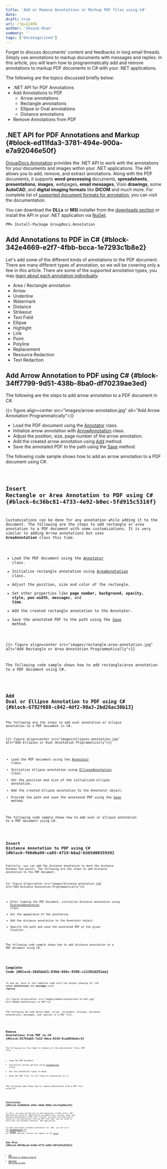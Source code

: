 ```yaml
---
title: 'Add or Remove Annotations or Markup PDF files using C#'
date: 
draft: true
url: /?p=22494
author: 'Shoaib Khan'
summary: ''
tags: ['Uncategorized']
---
```


Forget to discuss documents' content and feedbacks in long email threads. Simply use annotations to markup documents with messages and replies. In this article, you will learn how to programmatically add and remove annotations to markup PDF documents in C# with your .NET applications.

The following are the topics discussed briefly below:

*   .NET API for PDF Annotations
*   Add Annotations to PDF
    *   Arrow annotations
    *   Rectangle annotations
    *   Ellipse or Oval annotations
    *   Distance annotations
*   Remove Annotations from PDF

## .NET API for PDF Annotations and Markup {#block-ed11fda3-3781-494e-900a-e7a92046e50f}

[GroupDocs.Annotation](https://products.groupdocs.com/annotation/) provides the .NET API to work with the annotations for your documents and images within your .NET applications. The API allows you to add, remove, and extract annotations. Along with the PDF documents, it supports **word-processing** documents, **spreadsheets**, **presentations**, **images**, webpages, **email messages**, Visio **drawings**, some **AutoCAD**, and **digital imaging formats** like **DICOM** and much more. For complete list of [supported document formats for annotation](https://docs.groupdocs.com/annotation/net/supported-document-formats/), you can visit the documentation.

You can download the **DLLs** or **MSI** installer from the [downloads section](https://downloads.groupdocs.com/annotation) or install the API in your .NET application via [NuGet](https://www.nuget.org/packages/groupdocs.annotation).

```
PM> Install-Package GroupDocs.Annotation
```

## Add Annotations to PDF in C# {#block-342e4669-e2f7-4fbb-bcca-1e7293c1b8e2}

Let's add some of the different kinds of annotations to the PDF document. There are many different types of annotation, so we will be covering only a few in this article. There are some of the supported annotation types, you may [learn about each annotation individually](https://docs.groupdocs.com/annotation/net/add-annotation-to-the-document/).

*   Area / Rectangle annotation
*   Arrow
*   Underline
*   Watermark
*   Distance
*   Strikeout
*   Text Field
*   Ellipse
*   Highlight
*   Link
*   Point
*   Polyline
*   Replacement
*   Resource Redaction
*   Text Redaction

## Add Arrow Annotation to PDF using C# {#block-34ff7799-9d51-438b-8ba0-df70239ae3ed}

The following are the steps to add arrow annotation to a PDF document in C#.



{{< figure align=center src="images/arrow-annotation.jpg" alt="Add Arrow Annotation Programmatically">}}


*   Load the PDF document using the [Annotator](https://apireference.groupdocs.com/annotation/net/groupdocs.annotation/annotator) class.
*   Initialize arrow annotation with [ArrowAnnotation](https://apireference.groupdocs.com/annotation/net/groupdocs.annotation.models.annotationmodels/arrowannotation) class.
*   Adjust the position, size, page number of the arrow annotation.
*   Add the created arrow annotation using [Add](https://apireference.groupdocs.com/annotation/net/groupdocs.annotation/annotator/methods/add/index) method.
*   Save the annotated PDF to the path using the [Save](https://apireference.groupdocs.com/annotation/net/groupdocs.annotation/annotator/methods/save/index) method.

The following code sample shows how to add an arrow annotation to a PDF document using C#.

<code>

## Insert Rectangle or Area Annotation to PDF using C# {#block-6c36bc81-4733-4e92-b0ec-5fd915c5316f}

Customizations can be done for any annotation while adding it to the document. The following are the steps to add rectangle or area annotation to a PDF document with some customizations. It is very similar to adding Arrow annotations but uses **AreaAnnotation** class this time.

*   Load the PDF document using the [Annotator](https://apireference.groupdocs.com/annotation/net/groupdocs.annotation/annotator) class.
*   Initialize rectangle annotation using [AreaAnnotation](https://apireference.groupdocs.com/annotation/net/groupdocs.annotation.models.annotationmodels/areaannotation) class.
*   Adjust the position, size and color of the rectangle.
*   Set other properties like **page number, background, opacity, style, pen width**, **messages**, and **time**.
*   Add the created rectangle annotation to the Annotator.
*   Save the annotated PDF to the path using the [Save](https://apireference.groupdocs.com/annotation/net/groupdocs.annotation/annotator/methods/save/index) method.



{{< figure align=center src="images/rectangle-area-annotation.jpg" alt="Add Rectangle or Area Annotation Programmatically">}}


The following code sample shows how to add rectangle/area annotation to a PDF document using C#.

<code>

## Add Oval or Ellipse Annotation to PDF using C# {#block-6792f088-c842-4df2-90a3-2bd26ac36b13}

The following are the steps to add oval annotation or ellipse annotation to a PDF document in C#.



{{< figure align=center src="images/ellipses-annotation.jpg" alt="Add Ellipses or Oval Annotation Programatically">}}


*   Load the PDF document using the [Annotator](https://apireference.groupdocs.com/annotation/net/groupdocs.annotation/annotator) class.
*   Initialize ellipse annotation using [EllipseAnnotation](https://apireference.groupdocs.com/annotation/net/groupdocs.annotation.models.annotationmodels/ellipseannotation) class.
*   Set the position and size of the initialized ellipse annotation.
*   Add the created ellipse annotation to the Annotator object.
*   Provide the path and save the annotated PDF using the [Save](https://apireference.groupdocs.com/annotation/net/groupdocs.annotation/annotator/methods/save/index) method.

The following code sample shows how to add oval or ellipse annotation to a PDF document using C#.

<code>

## Insert Distance Annotation to PDF using C# {#block-f06d6a98-ca85-4719-b6a2-b365d0035939}

Similarly, you can add the distance annotation to mark the distance between two points. The following are the steps to add distance annotation to the PDF document.



{{< figure align=center src="images/distance-annotation.jpg" alt="Add Distance Annotation Programmatically">}}


*   After loading the PDF document, initialize distance annotation using [DistanceAnnotation](https://apireference.groupdocs.com/annotation/net/groupdocs.annotation.models.annotationmodels/distanceannotation) class.
*   Set the appearance of the annotation.
*   Add the distance annotation to the Annotator object.
*   Specify the path and save the annotated PDF at the given location.

The following code sample shows how to add distance annotation to a PDF document using C#.

<code>

## Complete Code {#block-10d3da51-836d-484c-9306-c11381d251ee}

To sum up, here is the complete code with the output showing all the added **annotations** and **messages** with **replies**.



{{< figure align=center src="images/added-annotations-to-pdf.jpg" alt="Added Annotations to PDF">}}


The following C# code below adds, arrow, rectangle, ellipse, distance annotations, messages, and replies to a PDF file.

<code>

## Remove Annotations from PDF in C# {#block-91763ab5-7e32-4dce-9139-9cad856edcc4}

The following are the steps to remove all the annotations from a PDF file.

*   Load the PDF document.
*   Initialize saving options using [SaveOptions](https://apireference.groupdocs.com/annotation/net/groupdocs.annotation.options/saveoptions) class.
*   Set the annotation types to None.
*   Save the PDF file. It will have no annotation in it.

The following code shows how to remove annotations from a PDF file using C#.

<code>

## Conclusion {#block-2248d63a-2641-40e6-898a-41c7aa86ec91}

In short, you have learned how to add annotations to PDF within .NET applications using C#. Specifically we added arrow, ellipse, area, and distance annotations to PDF file. Further, you have also seen how to remove all the annotations from any PDF file. Now, you can think to build your own document annotator .NET application.

To learn more about GroupDocs.Annotation for .NET, you can visit the [documentation](https://docs.groupdocs.com/annotation/net/) and the [GitHub](https://github.com/groupdocs-annotation) repository. For further queries, contact the support on the [forum](https://forum.groupdocs.com/).

## See Also {#block-80fdbca1-b18d-4773-a492-68f1dfa393b3}

*   [Add Watermark to Images using C#](https://blog.groupdocs.com/2020/12/20/add-watermark-to-images-using-csharp-dotnet/)
*   [Annotate PDF files in Java](https://blog.groupdocs.com/2021/04/18/annotate-pdf-files-using-java/)



